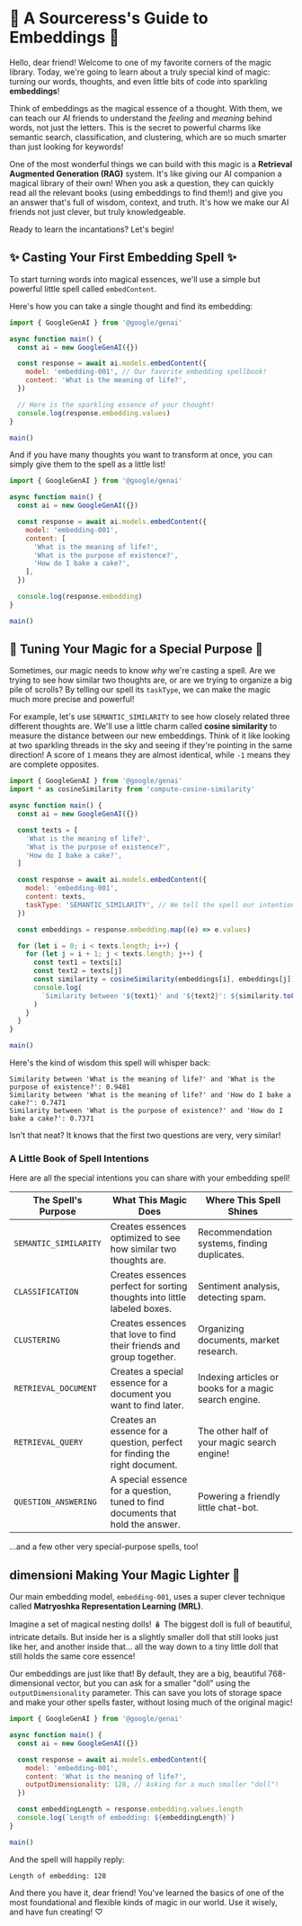 # 💖 A Sourceress's Guide to Embeddings 💖

Hello, dear friend! Welcome to one of my favorite corners of the magic library. Today, we're going to learn about a truly special kind of magic: turning our words, thoughts, and even little bits of code into sparkling **embeddings**!

Think of embeddings as the magical essence of a thought. With them, we can teach our AI friends to understand the _feeling_ and _meaning_ behind words, not just the letters. This is the secret to powerful charms like semantic search, classification, and clustering, which are so much smarter than just looking for keywords!

One of the most wonderful things we can build with this magic is a **Retrieval Augmented Generation (RAG)** system. It's like giving our AI companion a magical library of their own! When you ask a question, they can quickly read all the relevant books (using embeddings to find them!) and give you an answer that's full of wisdom, context, and truth. It's how we make our AI friends not just clever, but truly knowledgeable.

Ready to learn the incantations? Let's begin!

## ✨ Casting Your First Embedding Spell ✨

To start turning words into magical essences, we'll use a simple but powerful little spell called `embedContent`.

Here's how you can take a single thought and find its embedding:

```javascript
import { GoogleGenAI } from '@google/genai'

async function main() {
  const ai = new GoogleGenAI({})

  const response = await ai.models.embedContent({
    model: 'embedding-001', // Our favorite embedding spellbook!
    content: 'What is the meaning of life?',
  })

  // Here is the sparkling essence of your thought!
  console.log(response.embedding.values)
}

main()
```

And if you have many thoughts you want to transform at once, you can simply give them to the spell as a little list!

```javascript
import { GoogleGenAI } from '@google/genai'

async function main() {
  const ai = new GoogleGenAI({})

  const response = await ai.models.embedContent({
    model: 'embedding-001',
    content: [
      'What is the meaning of life?',
      'What is the purpose of existence?',
      'How do I bake a cake?',
    ],
  })

  console.log(response.embedding)
}

main()
```

## 🎀 Tuning Your Magic for a Special Purpose 🎀

Sometimes, our magic needs to know _why_ we're casting a spell. Are we trying to see how similar two thoughts are, or are we trying to organize a big pile of scrolls? By telling our spell its `taskType`, we can make the magic much more precise and powerful!

For example, let's use `SEMANTIC_SIMILARITY` to see how closely related three different thoughts are. We'll use a little charm called **cosine similarity** to measure the distance between our new embeddings. Think of it like looking at two sparkling threads in the sky and seeing if they're pointing in the same direction! A score of `1` means they are almost identical, while `-1` means they are complete opposites.

```javascript
import { GoogleGenAI } from '@google/genai'
import * as cosineSimilarity from 'compute-cosine-similarity'

async function main() {
  const ai = new GoogleGenAI({})

  const texts = [
    'What is the meaning of life?',
    'What is the purpose of existence?',
    'How do I bake a cake?',
  ]

  const response = await ai.models.embedContent({
    model: 'embedding-001',
    content: texts,
    taskType: 'SEMANTIC_SIMILARITY', // We tell the spell our intention!
  })

  const embeddings = response.embedding.map((e) => e.values)

  for (let i = 0; i < texts.length; i++) {
    for (let j = i + 1; j < texts.length; j++) {
      const text1 = texts[i]
      const text2 = texts[j]
      const similarity = cosineSimilarity(embeddings[i], embeddings[j])
      console.log(
        `Similarity between '${text1}' and '${text2}': ${similarity.toFixed(4)}`
      )
    }
  }
}

main()
```

Here's the kind of wisdom this spell will whisper back:

```
Similarity between 'What is the meaning of life?' and 'What is the purpose of existence?': 0.9481
Similarity between 'What is the meaning of life?' and 'How do I bake a cake?': 0.7471
Similarity between 'What is the purpose of existence?' and 'How do I bake a cake?': 0.7371
```

Isn't that neat? It knows that the first two questions are very, very similar!

### A Little Book of Spell Intentions

Here are all the special intentions you can share with your embedding spell!

| The Spell's Purpose   | What This Magic Does                                                            | Where This Spell Shines                               |
| --------------------- | ------------------------------------------------------------------------------- | ----------------------------------------------------- |
| `SEMANTIC_SIMILARITY` | Creates essences optimized to see how similar two thoughts are.                 | Recommendation systems, finding duplicates.           |
| `CLASSIFICATION`      | Creates essences perfect for sorting thoughts into little labeled boxes.        | Sentiment analysis, detecting spam.                   |
| `CLUSTERING`          | Creates essences that love to find their friends and group together.            | Organizing documents, market research.                |
| `RETRIEVAL_DOCUMENT`  | Creates a special essence for a document you want to find later.                | Indexing articles or books for a magic search engine. |
| `RETRIEVAL_QUERY`     | Creates an essence for a question, perfect for finding the right document.      | The other half of your magic search engine!           |
| `QUESTION_ANSWERING`  | A special essence for a question, tuned to find documents that hold the answer. | Powering a friendly little chat-bot.                  |

...and a few other very special-purpose spells, too!

## dimensioni Making Your Magic Lighter 🤏

Our main embedding model, `embedding-001`, uses a super clever technique called **Matryoshka Representation Learning (MRL)**.

Imagine a set of magical nesting dolls! 🪆 The biggest doll is full of beautiful, intricate details. But inside her is a slightly smaller doll that still looks just like her, and another inside that... all the way down to a tiny little doll that still holds the same core essence!

Our embeddings are just like that! By default, they are a big, beautiful 768-dimensional vector, but you can ask for a smaller "doll" using the `outputDimensionality` parameter. This can save you lots of storage space and make your other spells faster, without losing much of the original magic!

```javascript
import { GoogleGenAI } from '@google/genai'

async function main() {
  const ai = new GoogleGenAI({})

  const response = await ai.models.embedContent({
    model: 'embedding-001',
    content: 'What is the meaning of life?',
    outputDimensionality: 128, // Asking for a much smaller "doll"!
  })

  const embeddingLength = response.embedding.values.length
  console.log(`Length of embedding: ${embeddingLength}`)
}

main()
```

And the spell will happily reply:

```
Length of embedding: 128
```

And there you have it, dear friend! You've learned the basics of one of the most foundational and flexible kinds of magic in our world. Use it wisely, and have fun creating! ♡
